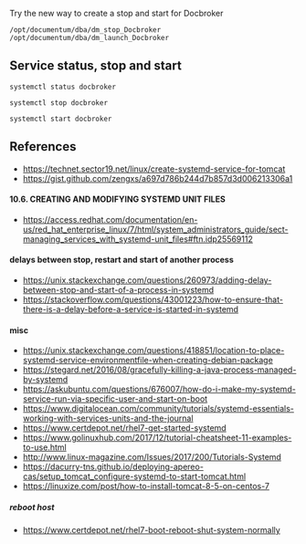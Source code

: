 Try the new way to create a stop and start for Docbroker

    /opt/documentum/dba/dm_stop_Docbroker
    /opt/documentum/dba/dm_launch_Docbroker

## Service status, stop and start
    systemctl status docbroker

    systemctl stop docbroker

    systemctl start docbroker

## References
- https://technet.sector19.net/linux/create-systemd-service-for-tomcat
- https://gist.github.com/zengxs/a697d786b244d7b857d3d006213306a1

#### 10.6. CREATING AND MODIFYING SYSTEMD UNIT FILES
- https://access.redhat.com/documentation/en-us/red_hat_enterprise_linux/7/html/system_administrators_guide/sect-managing_services_with_systemd-unit_files#ftn.idp25569112

#### delays between stop, restart and start of another process
- https://unix.stackexchange.com/questions/260973/adding-delay-between-stop-and-start-of-a-process-in-systemd
- https://stackoverflow.com/questions/43001223/how-to-ensure-that-there-is-a-delay-before-a-service-is-started-in-systemd

#### misc

- https://unix.stackexchange.com/questions/418851/location-to-place-systemd-service-environmentfile-when-creating-debian-package
- https://stegard.net/2016/08/gracefully-killing-a-java-process-managed-by-systemd
- https://askubuntu.com/questions/676007/how-do-i-make-my-systemd-service-run-via-specific-user-and-start-on-boot
- https://www.digitalocean.com/community/tutorials/systemd-essentials-working-with-services-units-and-the-journal
- https://www.certdepot.net/rhel7-get-started-systemd
- https://www.golinuxhub.com/2017/12/tutorial-cheatsheet-11-examples-to-use.html
- http://www.linux-magazine.com/Issues/2017/200/Tutorials-Systemd
- https://dacurry-tns.github.io/deploying-apereo-cas/setup_tomcat_configure-systemd-to-start-tomcat.html
- https://linuxize.com/post/how-to-install-tomcat-8-5-on-centos-7

##### reboot host
- https://www.certdepot.net/rhel7-boot-reboot-shut-system-normally
